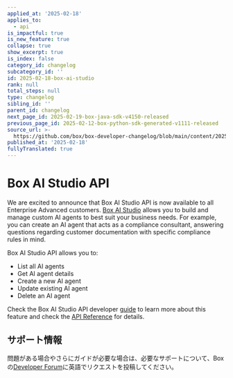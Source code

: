 ```yaml
---
applied_at: '2025-02-18'
applies_to:
  - api
is_impactful: true
is_new_feature: true
collapse: true
show_excerpt: true
is_index: false
category_id: changelog
subcategory_id: ''
id: 2025-02-18-box-ai-studio
rank: null
total_steps: null
type: changelog
sibling_id: ''
parent_id: changelog
next_page_id: 2025-02-19-box-java-sdk-v4150-released
previous_page_id: 2025-02-12-box-python-sdk-generated-v1111-released
source_url: >-
  https://github.com/box/box-developer-changelog/blob/main/content/2025/02-18-box-ai-studio.md
published_at: '2025-02-18'
fullyTranslated: true
---
```

# Box AI Studio API

We are excited to announce that Box AI Studio API is now available to all Enterprise Advanced customers. [Box AI Studio][ai-studio] allows you to build and manage custom AI agents to best suit your business needs. For example, you can create an AI agent that acts as a compliance consultant, answering questions regarding customer documentation with specific compliance rules in mind.

<!-- more -->

Box AI Studio API allows you to:

* List all AI agents
* Get AI agent details
* Create a new AI agent
* Update existing AI agent
* Delete an AI agent

Check the Box AI Studio API developer [guide][guide] to learn more about this feature and check the [API Reference][reference] for details.

## サポート情報

問題がある場合やさらにガイドが必要な場合は、必要なサポートについて、Boxの[Developer Forum][community]に英語でリクエストを投稿してください。

[ai-studio]: https://support.box.com/hc/en-us/articles/37228079461267-Enabling-Box-AI-Studio-and-Managing-Agents

[community]: https://community.box.com/

[guide]: https://developer.box.com/guides/ai-studio/getting-started-ai-studio

[reference]: https://developer.box.com/reference/get-ai-agents/
